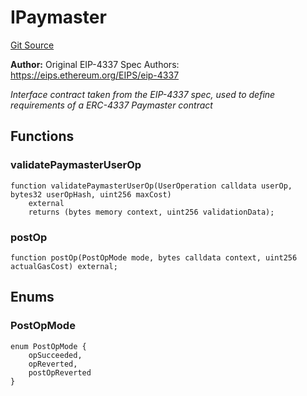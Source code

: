 # IPaymaster
[Git Source](https://github.com/0xStation/0xrails/blob/7b2d3363f0d5023623fd16114b60a38cf52ce246/src/lib/ERC4337/interface/IPaymaster.sol)

**Author:**
Original EIP-4337 Spec Authors: https://eips.ethereum.org/EIPS/eip-4337

*Interface contract taken from the EIP-4337 spec,
used to define requirements of a ERC-4337 Paymaster contract*


## Functions
### validatePaymasterUserOp


```solidity
function validatePaymasterUserOp(UserOperation calldata userOp, bytes32 userOpHash, uint256 maxCost)
    external
    returns (bytes memory context, uint256 validationData);
```

### postOp


```solidity
function postOp(PostOpMode mode, bytes calldata context, uint256 actualGasCost) external;
```

## Enums
### PostOpMode

```solidity
enum PostOpMode {
    opSucceeded,
    opReverted,
    postOpReverted
}
```

